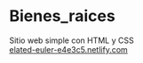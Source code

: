 # Bienes_raices
Sitio web simple con HTML y CSS <br>
<a href="elated-euler-e4e3c5.netlify.com">elated-euler-e4e3c5.netlify.com</a>
